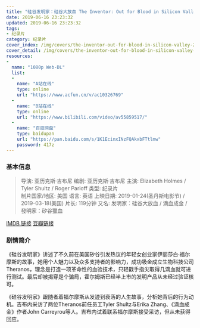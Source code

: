 ```yaml
---
title: "硅谷发明家：硅谷大放血 The Inventor: Out for Blood in Silicon Valley (2019)"
date: 2019-06-16 23:23:32
updated: 2019-06-16 23:23:32
tags:
- 纪录片
category: 纪录片
cover_index: /img/covers/the-inventor-out-for-blood-in-silicon-valley-2019-cover-index.jpg
cover_detail: /img/covers/the-inventor-out-for-blood-in-silicon-valley-2019-cover-detail.jpg
resources:
-
  name: "1080p Web-DL"
  list:
  -
    name: "A站在线"
    type: online
    url: "https://www.acfun.cn/v/ac10326769"
  -
    name: "B站在线"
    type: online
    url: "https://www.bilibili.com/video/av55859517/"
  -
    name: "百度网盘"
    type: baidupan
    url: "https://pan.baidu.com/s/1K1EcinxINzFQAkxbFTtlmw"
    password: 417z
---
```


### 基本信息

>导演: 亚历克斯·吉布尼
编剧: 亚历克斯·吉布尼
主演: Elizabeth Holmes / Tyler Shultz / Roger Parloff
类型: 纪录片  
制片国家/地区: 美国
语言: 英语
上映日期: 2019-01-24(圣丹斯电影节) / 2019-03-18(美国)
片长: 119分钟
又名: 发明家：硅谷大放血 / 滴血成金 / 發明家：矽谷獵血

[IMDB 链接](http://www.imdb.com/title/tt8488126/)
[豆瓣链接](https://movie.douban.com/subject/30391767/)

### 剧情简介

《硅谷发明家》讲述了不久前在美国矽谷引发热议的年轻女创业家伊丽莎白·福尔摩斯的故事，她用个人魅力以及众多支持者的影响力，成功吸金成立生物科技公司Theranos，理念是打造一项革命性的血验技术，只轻戳手指尖取得几滴血就可进行测试。最后却被揭穿是个骗局，霍尔姆斯已经半上市的发明产品从未经过验证核可。

《硅谷发明家》跟随者着福尔摩斯从发迹到衰落的人生故事，分析她背后的行为动机。吉布内采访了两位Theranos前任员工Tyler Shultz与Erika Zhang、《滴血成金》作者John Carreyrou等人。吉布内试着联系福尔摩斯接受采访，但从未获得回应。
